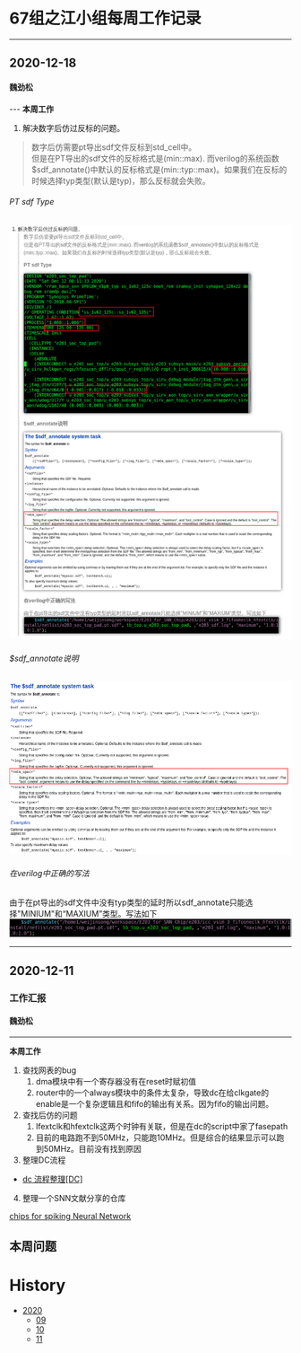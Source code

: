 # 67组之江小组每周工作记录

<!-- 这是一个记录小组每周工作的仓库。 -->
<!--  -->
<!-- 它有时快乐，有时忧郁，有时紧张，有时轻松。 -->
<!--  -->
<!-- 除了默默记录，它也笑着点赞，它也皱着眉说可以。 -->
<!--  -->
<!-- 它是一是条湾湾的河，载这大家的期待奔向大海。 -->
<!--  -->
<!-- 它永远相信美好的事情即将发生。 -->

---
## 2020-12-18
#### 魏劲松
--- **本周工作**
1. 解决数字后仿过反标的问题。
> 数字后仿需要pt导出sdf文件反标到std_cell中。<br>
但是在PT导出的sdf文件的反标格式是(min::max). 而verilog的系统函数$sdf_annotate()中默认的反标格式是(min::typ::max)。如果我们在反标的时候选择typ类型(默认是typ)，那么反标就会失败。<br>
###### PT sdf Type
<!-- ![pt sdf type](member/weijinsong/T20201218/pt_sdf_type.png)<br> -->
![pt sdf type](member/weijinsong/T20201218/Screenshot.png)<br>
###### $sdf_annotate说明
![sdf_annotate](member/weijinsong/T20201218/sdf_annotate.png)<br>
###### 在verilog中正确的写法
由于在pt导出的sdf文件中没有typ类型的延时所以sdf_annotate只能选择"MINIUM"和“MAXIUM”类型。写法如下
![verilog_sdf_annotate](member/weijinsong/T20201218/verilog_sdf_annotate.png)<br>

---
## 2020-12-11
### 工作汇报

#### 魏劲松
---
**本周工作**

1. 查找网表的bug
    1. dma模块中有一个寄存器没有在reset时赋初值
    2. router中的一个always模块中的条件太复杂，导致dc在给clkgate的enable是一个复杂逻辑且和fifo的输出有关系。因为fifo的输出问题。
2. 查找后仿的问题
    1. lfextclk和hfextclk这两个时钟有关联，但是在dc的script中家了fasepath
    2. 目前的电路跑不到50MHz，只能跑10MHz。但是综合的结果显示可以跑到50MHz。目前没有找到原因
3. 整理DC流程
- [ dc 流程整理[DC]](./member/weijinsong/T20201212/dc.md)
4. 整理一个SNN文献分享的仓库

[chips for spiking Neural Network](https://gitee.com/weijinsong/chips-for-spiking-neural-network#neuron-circuits)

**本周问题**
---

# History
 - [2020](history/2020)
   - [09](history/2020/2020_09.md)
   - [10](history/2020/2020_10.md)
   - [11](history/2020/2020_11.md)
